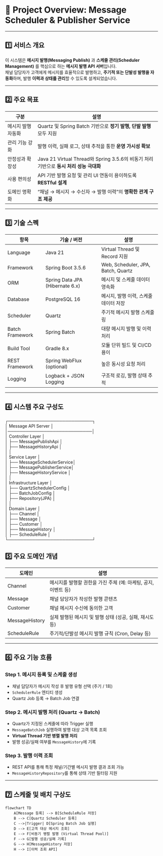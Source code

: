 # 📘 Project Overview: Message Scheduler & Publisher Service

---

## 1️⃣ 서비스 개요

이 시스템은 **메시지 발행(Messaging Publish)** 과 **스케줄 관리(Scheduler Management)** 를 핵심으로 하는 **메시지 발행 API 서버**입니다.  
채널 담당자가 고객에게 메시지를 효율적으로 발행하고, **주기적 또는 단발성 발행을 자동화**하며, 발행 **이력과 상태를 관리**할 수 있도록 설계되었습니다.

---

## 2️⃣ 주요 목표

| 구분 | 설명 |
|------|------|
| 메시지 발행 자동화 | Quartz 및 Spring Batch 기반으로 **정기 발행, 단발 발행** 모두 지원 |
| 관리 기능 강화 | 발행 이력, 실패 로그, 상태 추적을 통한 **운영 가시성 확보** |
| 안정성과 확장성 | Java 21 Virtual Thread와 Spring 3.5.6의 비동기 처리 기반으로 **동시 처리 성능 극대화** |
| 사용 편의성 | API 기반 발행 요청 및 관리 UI 연동이 용이하도록 **RESTful 설계** |
| 도메인 명확화 | “채널 → 메시지 → 수신자 → 발행 이력”의 **명확한 관계 구조 제공** |

---

## 3️⃣ 기술 스펙

| 항목 | 기술 / 버전 | 설명 |
|------|--------------|------|
| Language | Java 21 | Virtual Thread 및 Record 지원 |
| Framework | Spring Boot 3.5.6 | Web, Scheduler, JPA, Batch, Quartz |
| ORM | Spring Data JPA (Hibernate 6.x) | 메시지 및 스케줄 데이터 영속화 |
| Database | PostgreSQL 16 | 메시지, 발행 이력, 스케줄 데이터 저장 |
| Scheduler | Quartz | 주기적 메시지 발행 스케줄링 |
| Batch Framework | Spring Batch | 대량 메시지 발행 및 이력 처리 |
| Build Tool | Gradle 8.x | 모듈 단위 빌드 및 CI/CD 용이 |
| REST Framework | Spring WebFlux (optional) | 높은 동시성 요청 처리 |
| Logging | Logback + JSON Logging | 구조적 로깅, 발행 상태 추적 |

---

## 4️⃣ 시스템 주요 구성도
┌────────────────────────────┐<br>
│ Message API Server │<br>
│────────────────────────────│<br>
│ Controller Layer │<br>
│ ├── MessagePublishApi │<br>
│ ├── MessageHistoryApi │<br>
│ │<br>
│ Service Layer │<br>
│ ├── MessageSchedulerService│<br>
│ ├── MessagePublisherService│<br>
│ ├── MessageHistoryService │<br>
│ │<br>
│ Infrastructure Layer │<br>
│ ├── QuartzSchedulerConfig │<br>
│ ├── BatchJobConfig │<br>
│ ├── Repository(JPA) │<br>
│ │<br>
│ Domain Layer │<br>
│ ├── Channel │<br>
│ ├── Message │<br>
│ ├── Customer │<br>
│ ├── MessageHistory │<br>
│ ├── ScheduleRule │<br>
└────────────────────────────┘<br>


## 5️⃣ 주요 도메인 개념

| 도메인 | 설명 |
|---------|------|
| Channel | 메시지를 발행할 권한을 가진 주체 (예: 마케팅, 공지, 이벤트 등) |
| Message | 채널 담당자가 작성한 발행 콘텐츠 |
| Customer | 채널 메시지 수신에 동의한 고객 |
| MessageHistory | 실제 발행된 메시지 및 발행 상태 (성공, 실패, 재시도 등) |
| ScheduleRule | 주기적/단발성 메시지 발행 규칙 (Cron, Delay 등) |

---

## 6️⃣ 주요 기능 흐름

### Step 1. 메시지 등록 및 스케줄 생성
- 채널 담당자가 메시지 작성 후 발행 유형 선택 (주기 / 1회)
- `SchedulerRule` 엔티티 생성
- Quartz Job 등록 → Batch Job 연결

### Step 2. 메시지 발행 처리 (Quartz → Batch)
- Quartz가 지정된 스케줄에 따라 Trigger 실행
- `MessageBatchJob` 실행하여 발행 대상 고객 목록 조회
- **Virtual Thread 기반 병렬 발행 처리**
- 발행 성공/실패 여부를 `MessageHistory`에 기록

### Step 3. 발행 이력 조회
- REST API를 통해 특정 채널/기간별 메시지 발행 결과 조회 가능
- `MessageHistoryRepository`를 통해 상태 기반 필터링 지원

---

## 7️⃣ 스케줄 및 배치 구상도

```mermaid
flowchart TD
    A[Message 등록] --> B[ScheduleRule 저장]
    B --> C[Quartz Scheduler 등록]
    C -->|Trigger| D[Spring Batch Job 실행]
    D --> E[고객 대상 메시지 조회]
    E --> F[비동기 병렬 발행 (Virtual Thread Pool)]
    F --> G[발행 성공/실패 기록]
    G --> H[MessageHistory 저장]
    H --> I[이력 조회 API]